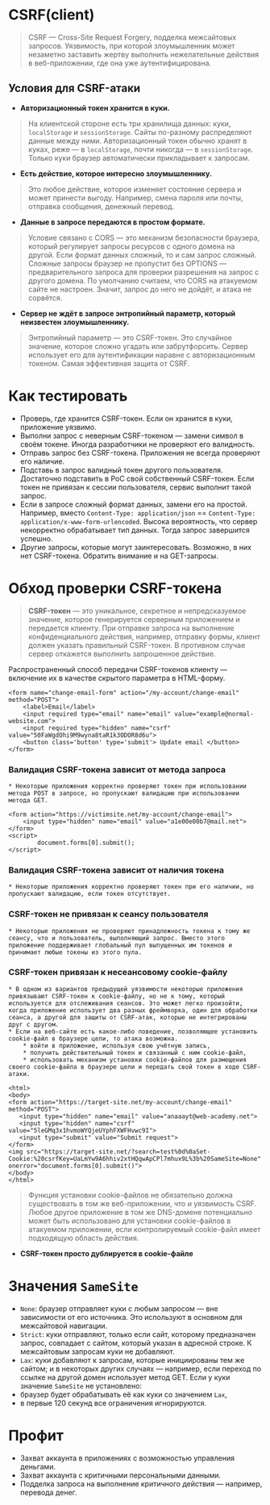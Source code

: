 # **CSRF(client)**

> CSRF — Cross-Site Request Forgery, подделка межсайтовых запросов. Уязвимость, при которой злоумышленник может незаметно заставить жертву выполнить нежелательные действия в веб-приложении, где она уже аутентифицирована.

## Условия для CSRF-атаки

* **Авторизационный токен хранится в куки.**
> На клиентской стороне есть три хранилища данных: куки, `localStorage` и `sessionStorage`. Сайты по-разному распределяют данные между ними. Авторизационный токен обычно хранят в куках, реже — в `localStorage`, почти никогда — в `sessionStorage`. Только куки браузер автоматически прикладывает к запросам.

* **Есть действие, которое интересно злоумышленнику.**
> Это любое действие, которое изменяет состояние сервера и может принести выгоду. Например, смена пароля или почты, отправка сообщения, денежный перевод.

* **Данные в запросе передаются в простом формате.**
> Условие связано с CORS — это механизм безопасности браузера, который регулирует запросы ресурсов с одного домена на другой. Если формат данных сложный, то и сам запрос сложный. Сложные запросы браузер не пропустит без OPTIONS — предварительного запроса для проверки разрешения на запрос с другого домена. По умолчанию считаем, что CORS на атакуемом сайте не настроен. Значит, запрос до него не дойдёт, и атака не сорвётся.

* **Сервер не ждёт в запросе энтропийный параметр, который неизвестен злоумышленнику.**
> Энтропийный параметр — это CSRF-токен. Это случайное значение, которое сложно угадать или забрутфорсить. Сервер использует его для аутентификации наравне с авторизационным токеном. Самая эффективная защита от CSRF.

# **Как тестировать**

- Проверь, где хранится CSRF-токен. Если он хранится в куки, приложение уязвимо.
- Выполни запрос с неверным CSRF-токеном — замени символ в своём токене. Иногда разработчики не проверяют его валидность.
- Отправь запрос без CSRF-токена. Приложения не всегда проверяют его наличие.
- Подставь в запрос валидный токен другого пользователя. Достаточно подставить в PoC свой собственный CSRF-токен. Если токен не привязан к сессии пользователя, сервис выполнит такой запрос.
- Если в запросе сложный формат данных, замени его на простой. Например, вместо `Content-Type: application/json` == `Content-Type: application/x-www-form-urlencoded`. Высока вероятность, что сервер некорректно обрабатывает тип данных. Тогда запрос завершится успешно.
- Другие запросы, которые могут заинтересовать. Возможно, в них нет CSRF-токена. Обратить внимание и на GET-запросы.

# Обход проверки CSRF-токена

> **CSRF-токен** — это уникальное, секретное и непредсказуемое значение, которое генерируется серверным приложением и передается клиенту. При отправке запроса на выполнение конфиденциального действия, например, отправку формы, клиент должен указать правильный CSRF-токен. В противном случае сервер откажется выполнить запрошенное действие.

Распространенный способ передачи CSRF-токенов клиенту — включение их в качестве скрытого параметра в HTML-форму.
```
<form name="change-email-form" action="/my-account/change-email" method="POST">
    <label>Email</label>
    <input required type="email" name="email" value="example@normal-website.com">
    <input required type="hidden" name="csrf" value="50FaWgdOhi9M9wyna8taR1k3ODOR8d6u">
    <button class='button' type='submit'> Update email </button>
</form>
```

### **Валидация CSRF-токена зависит от метода запроса**
	* Некоторые приложения корректно проверяют токен при использовании метода POST в запросе, но пропускают валидацию при использовании метода GET.
```
<form action="https://victimsite.net/my-account/change-email">
    <input type="hidden" name="email" value="a1e00e00b7@mail.net">
</form>
<script>
        document.forms[0].submit();
</script>
```
### **Валидация CSRF-токена зависит от наличия токена**
  	* Некоторые приложения корректно проверяют токен при его наличии, но пропускают валидацию, если токен отсутствует.
### **CSRF-токен не привязан к сеансу пользователя**
  	* Некоторые приложения не проверяют принадлежность токена к тому же сеансу, что и пользователь, выполняющий запрос. Вместо этого приложение поддерживает глобальный пул выпущенных им токенов и принимает любые токены из этого пула.
### **CSRF-токен привязан к несеансовому cookie-файлу**
	* В одном из вариантов предыдущей уязвимости некоторые приложения привязывают CSRF-токен к cookie-файлу, но не к тому, который используется для отслеживания сеансов. Это может легко произойти, когда приложение использует два разных фреймворка, один для обработки сеанса, а другой для защиты от CSRF-атак, которые не интегрированы друг с другом.
    * Если на веб-сайте есть какое-либо поведение, позволяющее установить cookie-файл в браузере цели, то атака возможна.
   		* войти в приложение, используя свою учётную запись,
     	* получить действительный токен и связанный с ним cookie-файл,
      	* использовать механизм установки cookie-файлов для размещения своего cookie-файла в браузере цели и передать свой токен в ходе CSRF-атаки.
```
<html>
<body>
<form action="https://target-site.net/my-account/change-email" method="POST">
   <input type="hidden" name="email" value="anaaayt@web-academy.net">
   <input type="hidden" name="csrf" value="5leGMq3x1hvmoWYQjeUYphFXWFHvwc9I">
   <input type="submit" value="Submit request">
</form>
<img src="https://target-site.net/?search=test%0d%0aSet-Cookie:%20csrfKey=UaLmYw9A6hhiv2xtHQqwApCPl7mhux9L%3b%20SameSite=None" onerror="document.forms[0].submit()">
</body>
</html>
```

> Функция установки cookie-файлов не обязательно должна существовать в том же веб-приложении, что и уязвимость CSRF. Любое другое приложение в том же DNS-домене потенциально может быть использовано для установки cookie-файлов в атакуемом приложении, если контролируемый cookie-файл имеет подходящую область действия.

* **CSRF-токен просто дублируется в cookie-файле**


# Значения `SameSite`
- `None`: браузер отправляет куки с любым запросом — вне зависимости от его источника. Это используют в основном для межсайтовой навигации.
- `Strict`: куки отправляют, только если сайт, которому предназначен запрос, совпадает с сайтом, который указан в адресной строке. К межсайтовым запросам куки не добавляют.
- `Lax`: куки добавляют к запросам, которые инициированы тем же сайтом; и в некоторых других случаях — например, если переход по ссылке на другой домен использует метод GET.
Если у куки значение `SameSite` не установлено:
- браузер будет обрабатывать её как куки со значением `Lax`,
- в первые 120 секунд все ограничения игнорируются.



# **Профит**
	
- Захват аккаунта в приложениях с возможностью управления деньгами.
- Захват аккаунта с критичными персональными данными.
- Подделка запроса на выполнение критичного действия — например, перевода денег.
	

